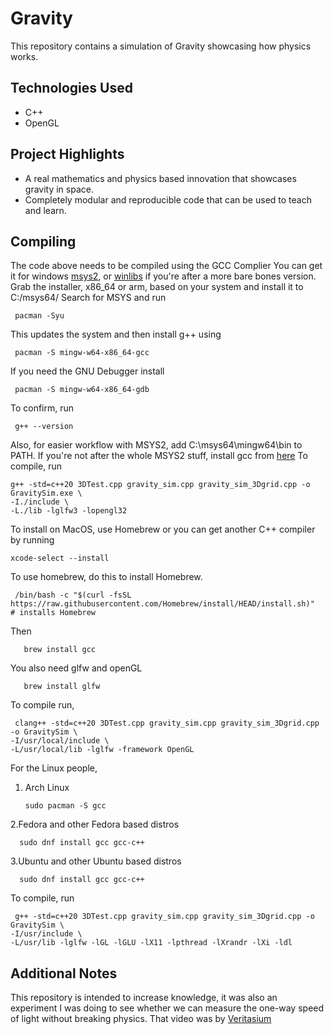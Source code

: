 # Gravity

This repository contains a simulation of Gravity showcasing how physics works.

##  Technologies Used

- C++
- OpenGL

##  Project Highlights

- A real mathematics and physics based innovation that showcases gravity in space.
- Completely modular and reproducible code that can be used to teach and learn. 

##  Compiling

The code above needs to be compiled using the GCC Complier
You can get it for windows [msys2](www.msys2.org), or [winlibs](https://winlibs.com/) if you're after a more bare bones version. 
Grab the installer, x86_64 or arm, based on your system and install it to C:/msys64/
Search for MSYS and run 

     pacman -Syu

This updates the system and then install g++ using

     pacman -S mingw-w64-x86_64-gcc

If you need the GNU Debugger install

     pacman -S mingw-w64-x86_64-gdb

To confirm, run 

     g++ --version

Also, for easier workflow with MSYS2, add C:\msys64\mingw64\bin to PATH.
If you're not after the whole MSYS2 stuff, install gcc from [here](https://winlibs.com)
To compile, run

    g++ -std=c++20 3DTest.cpp gravity_sim.cpp gravity_sim_3Dgrid.cpp -o GravitySim.exe \
    -I./include \
    -L./lib -lglfw3 -lopengl32

To install on MacOS, use Homebrew or you can get another C++ compiler by running 

    xcode-select --install
To use homebrew, do this to install Homebrew.

     /bin/bash -c "$(curl -fsSL https://raw.githubusercontent.com/Homebrew/install/HEAD/install.sh)"  # installs Homebrew
   
Then 

       brew install gcc
You also need glfw and openGL

       brew install glfw

To compile run,

     clang++ -std=c++20 3DTest.cpp gravity_sim.cpp gravity_sim_3Dgrid.cpp -o GravitySim \
    -I/usr/local/include \
    -L/usr/local/lib -lglfw -framework OpenGL


For the Linux people,
1. Arch Linux

       sudo pacman -S gcc

2.Fedora and other Fedora based distros

      sudo dnf install gcc gcc-c++

3.Ubuntu and other Ubuntu based distros

      sudo dnf install gcc gcc-c++

To compile, run 

     g++ -std=c++20 3DTest.cpp gravity_sim.cpp gravity_sim_3Dgrid.cpp -o GravitySim \
    -I/usr/include \
    -L/usr/lib -lglfw -lGL -lGLU -lX11 -lpthread -lXrandr -lXi -ldl


## Additional Notes

This repository is intended to increase knowledge, it was also an experiment I was doing to see whether we can measure the one-way speed of light without breaking physics. That video was by [Veritasium](https://youtu.be/pTn6Ewhb27k?si=1qDU7xZn21-IXhDc)


